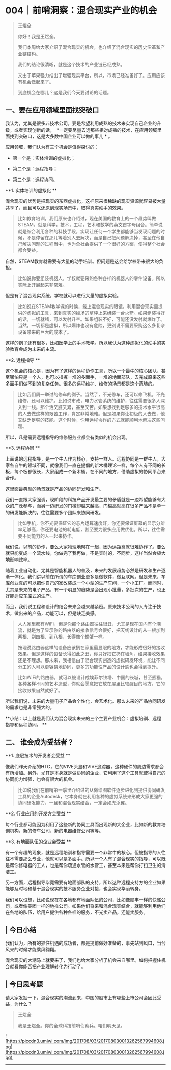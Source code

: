 # 004｜前哨洞察：混合现实产业的机会

> 王煜全
> 
> 你好！我是王煜全。
> 
> 我们本周给大家介绍了混合现实的机会，也介绍了混合现实的历史沿革和产业链结构。
> 
> 我们的结论很清晰，就是这个技术的产业链已经成熟。
> 
> 又由于苹果强力推出了增强现实平台，所以，市场已经准备好了。应用应该有机会做起来了。
> 
> 到底机会在哪儿？这是我们今天要讨论的话题。

## 一、要在应用领域里面找突破口

我认为，尤其是很多非技术公司，要是希望利用成熟的技术来实现自己企业的升级，或者实现创新的话，  *一定要尽量去选那些相对成熟的技术，在应用领域里面找到突破口，这是大多数中国企业可以做的事儿 * 。

应用领域，我们认为有三个机会是值得探讨的：

* 第一个是：实体培训的虚拟化；

* 第二个是：远程指导；

* 第三个是：远程协同。

 **1. 实体培训的虚拟化 **

混合现实的优势是把现实的东西虚拟化，这样原来很稀缺的现实资源就容易被大量共享了，而且可以还原到现实场景中，取得真实动手的效果。

> 比如教育培训，我们原来也介绍过，现在美国的教育上的一个趋势叫做STEAM，就是科学，技术，工程，艺术和数学的英文首字母组合。简单说就是综合利用各种的科技手段，实现让任何一个学生都能够当发现问题的时候，不是停留在那儿等着别人去解决，而是自己把问题解决掉，甚至在他自己解决问题的过程当中，也为全社会提供了一个很好的方案，使得整个社会都会受益。

自然，STEAM教育就需要有大量的动手培训。但问题是这会给学校带来很大的负担。

> 比如说你要组装机器人，学校就要采购各种各样的机器人的零件设备。所以实际上开展起来非常难。

但是有了混合现实系统，学校就可以进行大量的虚拟实验。

> 比如说在STEAM教学课的时候，戴上混合现实的眼镜，利用混合现实里提供的虚拟的工具，来到真实的操场的草坪上来组装一台火箭。如果组装得好的话，一切就绪，可以发射升空。如果组装不好，可能还没发射就爆炸了。当然，一切都是虚拟，所以爆炸也没有危险，更别说不需要采购这么多复杂设备带来的巨大的成本了。

这样的例子还有很多，比如医学上的手术教学。所以我认为这种虚拟化的动手的实验教育会成为未来的主流。

 **2. 远程指导 **

这个机会的核心是，因为有了这样的远程协作工具，所以一个最牛的核心团队，甚至哪怕只是一个人，也可以指挥一堆的多面手，一堆的地面部队，去完成原来这些多面手们做不到的复杂任务。很多的远程维护、维修的场景都是这个范畴的。

> 比如我们周一举过的修车的例子。当然了，不光修车，还可以修飞机。不光维修，还可以维护。比如说市政，电力水管系统的维护，往往需要很多人深入到一线。那个活又脏又累，甚至又苦。如果想找到足够多的技术水平很高的人去做这样的艰苦工作，肯定非常地难。但是如果你让初级的人去做，他又缺乏足够的技能。这个时候，你用远程协作的方式就能顺利地解决这些问题。

所以，凡是需要远程指导的维修服务业都会有类似的机会出现。

 **3. 远程协同 **

上面说的远程指导，是一个牛人作为核心，支持一群人。远程协同是一群牛人，大家各自牛的领域不同，就像我们一直在提倡的新木桶理论一样，每个人有不同的长板，每个板都很长，大家组成一个新木桶，在不同的地方，借助虚拟的协同平台来合作。

这里面最典型的场景就是产品的协同研发和生产。

我们一直跟大家强调，现阶段的科技产品开发最主要的矛盾就是一边希望能够有大众的广泛参与，而另一边研发的门槛却越来越高，门槛高就高在很多产品不是单一的研发能解决的，往往需要多个团队来协同研发。

> 比如手机，你不光要保证它的芯片运算速度好，你还要保证屏幕的显示分辨率足够高，你还要电池的耗电低，甚至要为很多应用做优化。所以，往往需要不同能力的人一起来协作。

我们说，以前的协作，要么大家物理地聚在一起，因为远距离就很难协作了。要么就只能变成一个流水线，你做完了我再做，不是实时的，不同步，这样当然会极大地影响效率。

随着工业自动化、尤其是智能机器人的普及，未来的发展趋势必然是研发和生产逐渐一体化。我们讲以前在所谓的车库创业更多是做软件，做互联网。但是未来，车库创业真的可以把你自己的家改装成一个小型的生产车间，一个小工厂。而同时，尤其是未来的电子产品，有一个明显的趋势是会出现小批量，多批次的生产，也正好能适应车库式的生产。

而且，我们说工程和设计的结合未来会越来越紧密。原来技术公司的人专注于技术，做出来的产品，功能可以，但是缺乏美感。

> 人人家里都有WiFi，但是你那个路由器往往很丑，尤其是现在国内有个潮流，就是为了显示你的路由器的接收信号会很好，把天线设计的从一根加到两根、到四根、到八根，长得像个螃蟹一样。
> 
> 
> 
> 按理说路由器这样的设备应该搁在家里最显眼的地方，才能形成很好的接收效果。但是这样的设备长得如此之丑，你只好把它扔在墙角，结果接收效果还是不理想。那未来，我相信由于混合现实创造的虚拟研发环境，能让不同分工的人可以更容易地协同，更多的功能性产品的设计感也会得到提升。
> 
> 
> 
> 比如WiFi的路由器，就可以被设计成埃菲尔铁塔、中国的长城，甚至熊猫，各种各样不同的艺术造型，你就会愿意把它放在屋里比较醒目的地方，它的接收效果自然就好了。

所以我们说，未来的大量电子产品会个性化，会艺术化。那么未来的产品协同研发的需求也是非常强大的。

 **小结：以上就是我们认为混合现实未来的三个主要产业机会：虚拟培训、远程指导和远程协同。 **

## 二、	谁会成为受益者？

 **1. 底层技术的开发者会受益 **

像我们昨天介绍的HTC，它的VIVE头显和VIVE追踪器，这种硬件的周边需求都会有所增加。另外，尤其是本身就是做协同的企业，它利用了这个工具就使得自己的协同能力增强，也会有很大的机会。

> 比如说我们在前哨第一季里介绍过的从做绘图软件逐步进化到提供协同研发工具的企业Autodesk，它本身就在利用各种的虚拟系统来形成大家更强的协同研发能力，一旦和混合现实结合，一定会如虎添翼。

 **2. 行业应用的开发方会受益 **

每个行业都可能因为利用了这些新的协同工具而出现新的大企业，比如新的教育培训机构，新的修车公司，新的电器维修公司等等。

 **3. 有地面队伍的企业会受益 **

有一个有趣的现象，就是远程培训和指导需要一个非常牛的核心。但被指导的人往往不需要那么专业，他就可以是多面手。所以一个人有了混合现实的指导，可以既是帮你修电器的工人，也是帮你疏通水管的水管工，甚至本来是帮你打扫卫生的清洁工。

另一方面，远程指导毕竟需要有地面部队的支持，所以这种远程支持方的企业如果能够及时地和基于混合现实的技术服务企业对接，也会实现华丽转身。

我们可以设想，比如说现在在各地都有地面队伍的公司，比如像顺丰一样的快递公司，或者像美团一样的地推公司。如果他们将来和混合现实结合，就能够利用他们在各地的队伍，给用户提供各种各样的服务，不光卖产品，还能卖服务。

## | 今日小结

我们认为，所有的抓住机遇的成功者，都是提前做好准备的，事先站到风口，当台风来的时候才能乘风翱翔。

混合现实的大潮马上就要来了，我们也给大家分析了机会来自哪里。如何把握住机会就看你能否把产业理解转化为行动了。

## | 今日思考题

请大家发掘一下，混合现实的潮流到来，中国的股市上有哪些上市公司会因此受益，为什么？

> 王煜全
> 
> 我是王煜全。你的全球科技前哨侦察兵。咱们明天见。

![https://piccdn3.umiwi.com/img/201708/03/201708030013262567994608.jpg](https://piccdn3.umiwi.com/img/201708/03/201708030013262567994608.jpg)

---
